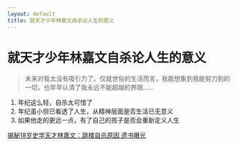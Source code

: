 ```yaml
---
layout: default
title: 就天才少年林嘉文自杀论人生的意义
---
```

# 就天才少年林嘉文自杀论人生的意义
>未来对我太没有吸引力了。仅就世俗的生活而言，我能想象到我能努力到的一切，也早早认清了我永远不能超越的界限……

1. 年纪这么轻，自杀太可惜了
2. 年纪虽小但已看透了人生，从精神层面是否生活已无意义
3. 如果他走的更远一点，有了自己的孩子是否会重新定义人生

[揭秘18岁史学天才林嘉文：跳楼自杀原因 遗书曝光](http://www.mnw.cn/news/shehui/1111357.html)
